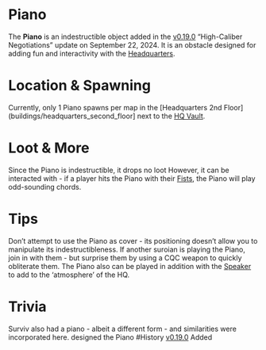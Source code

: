 
# Piano
The **Piano** is an indestructible object added in the [v0.19.0](https://github.com/HasangerGames/suroi/releases/tag/v0.19.0) “High-Caliber Negotiations” update on September 22, 2024. It is an obstacle designed for adding fun and interactivity with the [Headquarters](/buildings/headquarters). 

# Location & Spawning
Currently, only 1 Piano spawns per map in the [Headquarters 2nd Floor](buildings/headquarters_second_floor] next to the [HQ Vault](/buildings/headquarters_vault). 

# Loot & More
Since the Piano is indestructible, it drops no loot However, it can be interacted with - if a player hits the Piano with their [Fists](/weapons/melees/fists), the Piano will play odd-sounding chords. 

# Tips
Don’t attempt to use the Piano as cover - its positioning doesn’t allow you to manipulate its indestructibleness. 
If another suroian is playing the Piano, join in with them - but surprise them by using a CQC weapon to quickly obliterate them.
The Piano also can be played in addition with the [Speaker](/obstacles/speaker) to add to the ‘atmosphere’ of the HQ.

# Trivia
Surviv also had a piano - albeit a different form - and similarities were incorporated here.
designed the Piano
#History
[v0.19.0](https://github.com/HasangerGames/suroi/releases/tag/v0.19.0)
Added




